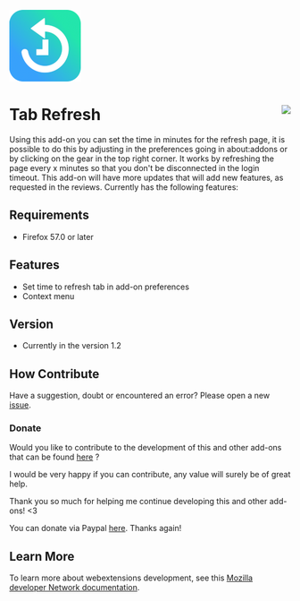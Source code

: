 ![Tab Refresh](tab_refresh.png)
# Tab Refresh [<img align="right" src="https://addons.cdn.mozilla.net/static/img/addons-buttons/AMO-button_2.png">](https://addons.mozilla.org/en-US/firefox/addon/Tab-Refresh/)

Using this add-on you can set the time in minutes for the refresh page, it is possible to do this by adjusting in the preferences going in about:addons or by clicking on the gear in the top right corner. It works by refreshing the page every x minutes so that you don't be disconnected in the login timeout. This add-on will have more updates that will add new features, as requested in the reviews. Currently has the following features:

## Requirements
* Firefox 57.0 or later

## Features
* Set time to refresh tab in add-on preferences
* Context menu

## Version
* Currently in the version 1.2

## How Contribute
Have a suggestion, doubt or encountered an error? Please open a new [issue](https://github.com/jhonatasrm/tab-refresh/issues).

### Donate
Would you like to contribute to the development of this and other add-ons that can be found <a href="https://addons.mozilla.org/en-US/firefox/user/13670188/">here</a> ? 

I would be very happy if you can contribute, any value will surely be of great help.

Thank you so much for helping me continue developing this and other add-ons! <3

You can donate via Paypal <a href="https://www.paypal.com/cgi-bin/webscr?cmd=_donations&business=jhonatasrm@gmail.com&lc=US&item_name=Donation+to+Tab+Refresh&no_note=0&cn=&curency_code=USD&bn=PP-DonationsBF:btn_donateCC_LG.gif:NonHosted">here</a>. Thanks again! 


## Learn More 
To learn more about webextensions development, see this [Mozilla developer Network documentation](https://developer.mozilla.org/en-US/Add-ons/WebExtensions).